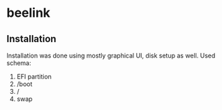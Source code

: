 # beelink

## Installation

Installation was done using mostly graphical UI, disk setup as well. Used schema:

1. EFI partition
2. /boot
3. /
4. swap
